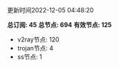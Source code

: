 更新时间2022-12-05 04:48:20

**总订阅: 45**
**总节点: 694**
**有效节点: 125**
- v2ray节点: 120
- trojan节点: 4
- ss节点: 1
